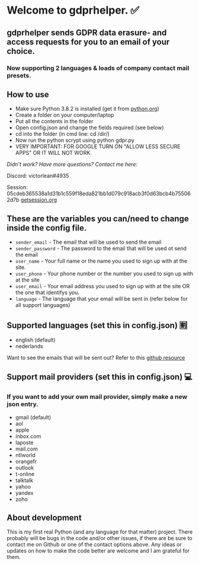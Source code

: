 # Welcome to gdprhelper. :white_check_mark:
## gdprhelper sends GDPR data erasure- and access requests for you to an email of your choice.
### Now supporting 2 languages & loads of company contact mail presets.

How to use
---

* Make sure Python 3.8.2 is installed (get it from [python.org](https://www.python.org/))
* Create a folder on your computer/laptop
* Put all the contents in the folder
* Open config.json and change the fields required (see below)
* cd into the folder (in cmd line: cd /dir/)
* Now run the python scrypt using python gdpr.py
* VERY IMPORTANT: FOR GOOGLE TURN ON "ALLOW LESS SECURE APPS" OR IT WILL NOT WORK.

_Didn't work? Have more questions? Contact me here:_

Discord: victorlean#4935

Session: 05cdeb365538a1d31b1c559f18eda821bb1d079c918acb3f0d63bcb4b755062d7b [getsession.org](https://getsession.org/)

These are the variables you can/need to change inside the config file.
---

* `sender_email` - The email that will be used to send the email
* `sender_password` - The password to the email that will be used ot send the email
* `user_name` - Your full name or the name you used to sign up with at the site.
* `user_phone` - Your phone number or the number you used to sign up with at the site
* `user_email` - Your email address you used to sign up with at the site OR the one that identifys you.
* `language` - The language that your email will be sent in (refer below for all support languages)

Supported languages (set this in config.json) :u5272:
---
* english (default)
* nederlands

Want to see the emails that will be sent out? Refer to this [github resource](https://github.com/good-lly/gdpr-documents/tree/master/docs)


Support mail providers (set this in config.json) :computer:
---
### If you want to add your own mail provider, simply make a new json entry.

* gmail (default)
* aol
* apple
* inbox.com
* laposte
* mail.com
* ntlworld
* orangefr
* outlook
* t-online
* talktalk
* yahoo
* yandex
* zoho

About development
---

This is my first real Python (and any language for that matter) project. There probably will be bugs in the code and/or other issues, if there are be sure to contact me on Github or one of the contact options above. Any ideas or updates on how to make the code better are welcome and I am grateful for them.
